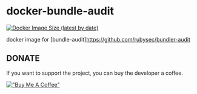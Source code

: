 # docker-bundle-audit

[![Docker Image Size (latest by date)](https://img.shields.io/docker/image-size/7a6163/bundle-audit)](https://hub.docker.com/r/7a6163/bundle-audit)

docker image for [bundle-audit]https://github.com/rubysec/bundler-audit


## DONATE

If you want to support the project, you can buy the developer a coffee.

[!["Buy Me A Coffee"](https://www.buymeacoffee.com/assets/img/custom_images/orange_img.png)](https://www.buymeacoffee.com/7a6163)
